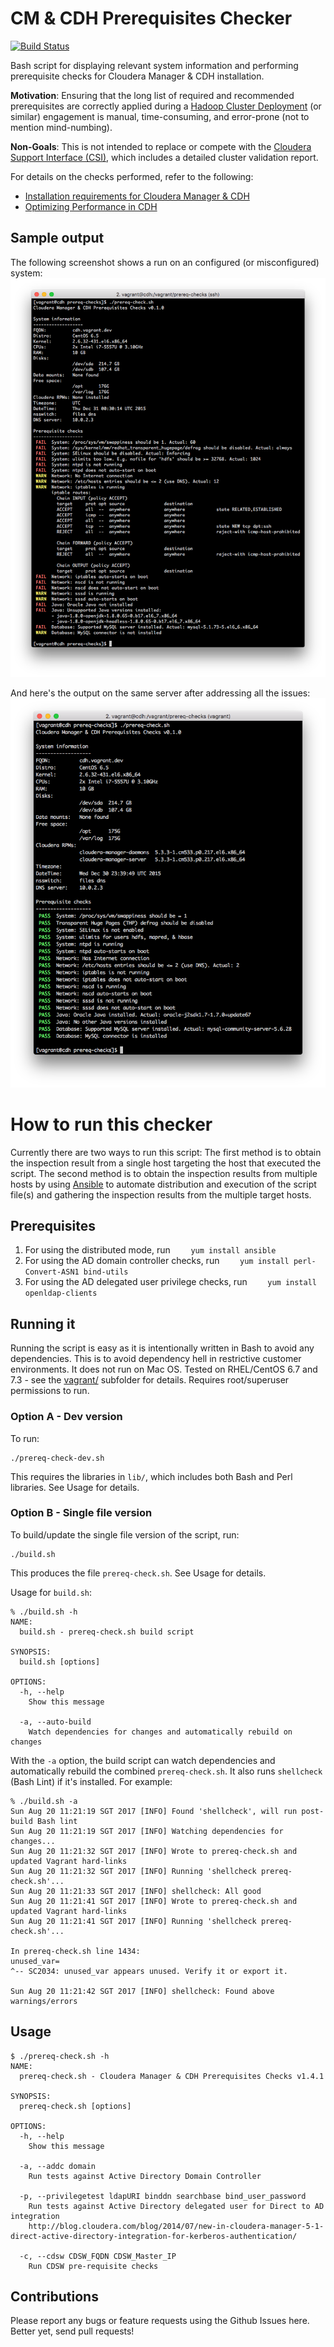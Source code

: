 # CM & CDH Prerequisites Checker

[![Build Status](https://travis-ci.org/cloudera-ps/prereq-checks.svg?branch=master)](https://travis-ci.org/cloudera-ps/prereq-checks)

Bash script for displaying relevant system information and performing
prerequisite checks for Cloudera Manager & CDH installation.

**Motivation**: Ensuring that the long list of required and recommended
prerequisites are correctly applied during a [Hadoop Cluster
Deployment](http://www.cloudera.com/content/www/en-us/services-support/professional-services/cluster-certification.html)
(or similar) engagement is manual, time-consuming, and error-prone (not to
mention mind-numbing).

**Non-Goals**: This is not intended to replace or compete with the
[Cloudera Support Interface (CSI)](http://blog.cloudera.com/blog/2014/02/secrets-of-cloudera-support-inside-our-own-enterprise-data-hub/),
which includes a detailed cluster validation report.

For details on the checks performed, refer to the following:
- [Installation requirements for Cloudera Manager & CDH](http://www.cloudera.com/content/www/en-us/documentation/enterprise/latest/topics/installation_reqts.html)
- [Optimizing Performance in CDH](http://www.cloudera.com/content/www/en-us/documentation/enterprise/latest/topics/cdh_admin_performance.html)

## Sample output

The following screenshot shows a run on an configured (or misconfigured)
system:
![Sample run - with failures](images/sample-run-fail.png)

And here's the output on the same server after addressing all the issues:
![Sample run - all passes](images/sample-run-pass.png)

# How to run this checker

Currently there are two ways to run this script:
The first method is to obtain the inspection result from a single host targeting
the host that executed the script.
The second method is to obtain the inspection results from multiple hosts
by using [Ansible](https://www.ansible.com/) to automate distribution and
execution of the script file(s) and gathering the inspection results from
the multiple target hosts.

## Prerequisites
1. For using the distributed mode, run
`    yum install ansible`
2. For using the AD domain controller checks, run
`    yum install perl-Convert-ASN1 bind-utils`
3. For using the AD delegated user privilege checks, run
`    yum install openldap-clients`

## Running it

Running the script is easy as it is intentionally written in Bash to avoid any
dependencies. This is to avoid dependency hell in restrictive customer
environments. It does not run on Mac OS. Tested on RHEL/CentOS 6.7 and 7.3 - see
the [vagrant/](vagrant/) subfolder for details. Requires root/superuser
permissions to run.

### Option A - Dev version

To run:

    ./prereq-check-dev.sh

This requires the libraries in `lib/`, which includes both Bash and Perl
libraries. See Usage for details.

### Option B - Single file version

To build/update the single file version of the script, run:

    ./build.sh

This produces the file `prereq-check.sh`. See Usage for details.

Usage for `build.sh`:

```
% ./build.sh -h
NAME:
  build.sh - prereq-check.sh build script

SYNOPSIS:
  build.sh [options]

OPTIONS:
  -h, --help
    Show this message

  -a, --auto-build
    Watch dependencies for changes and automatically rebuild on changes
```

With the `-a` option, the build script can watch dependencies and automatically
rebuild the combined `prereq-check.sh`. It also runs `shellcheck` (Bash Lint) if
it's installed. For example:

```
% ./build.sh -a
Sun Aug 20 11:21:19 SGT 2017 [INFO] Found 'shellcheck', will run post-build Bash lint
Sun Aug 20 11:21:19 SGT 2017 [INFO] Watching dependencies for changes...
Sun Aug 20 11:21:32 SGT 2017 [INFO] Wrote to prereq-check.sh and updated Vagrant hard-links
Sun Aug 20 11:21:32 SGT 2017 [INFO] Running 'shellcheck prereq-check.sh'...
Sun Aug 20 11:21:33 SGT 2017 [INFO] shellcheck: All good
Sun Aug 20 11:21:41 SGT 2017 [INFO] Wrote to prereq-check.sh and updated Vagrant hard-links
Sun Aug 20 11:21:41 SGT 2017 [INFO] Running 'shellcheck prereq-check.sh'...

In prereq-check.sh line 1434:
unused_var=
^-- SC2034: unused_var appears unused. Verify it or export it.

Sun Aug 20 11:21:42 SGT 2017 [INFO] shellcheck: Found above warnings/errors
```

## Usage

```
$ ./prereq-check.sh -h
NAME:
  prereq-check.sh - Cloudera Manager & CDH Prerequisites Checks v1.4.1

SYNOPSIS:
  prereq-check.sh [options]

OPTIONS:
  -h, --help
    Show this message

  -a, --addc domain
    Run tests against Active Directory Domain Controller

  -p, --privilegetest ldapURI binddn searchbase bind_user_password
    Run tests against Active Directory delegated user for Direct to AD integration
    http://blog.cloudera.com/blog/2014/07/new-in-cloudera-manager-5-1-direct-active-directory-integration-for-kerberos-authentication/

  -c, --cdsw CDSW_FQDN CDSW_Master_IP
    Run CDSW pre-requisite checks
```

## Contributions

Please report any bugs or feature requests using the Github Issues here. Better
yet, send pull requests!
